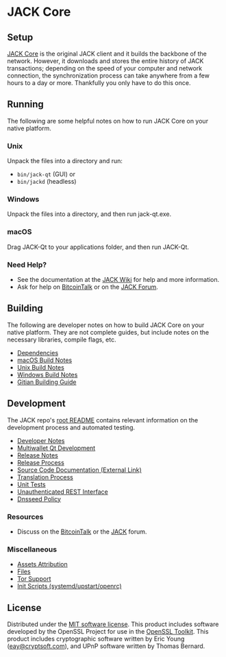 JACK Core
=============

Setup
---------------------
[JACK Core](http://jack.org/wallet) is the original JACK client and it builds the backbone of the network. However, it downloads and stores the entire history of JACK transactions; depending on the speed of your computer and network connection, the synchronization process can take anywhere from a few hours to a day or more. Thankfully you only have to do this once.

Running
---------------------
The following are some helpful notes on how to run JACK Core on your native platform.

### Unix

Unpack the files into a directory and run:

- `bin/jack-qt` (GUI) or
- `bin/jackd` (headless)

### Windows

Unpack the files into a directory, and then run jack-qt.exe.

### macOS

Drag JACK-Qt to your applications folder, and then run JACK-Qt.

### Need Help?

* See the documentation at the [JACK Wiki](https://github.com/JACK-Project/JACK/wiki)
for help and more information.
* Ask for help on [BitcoinTalk](https://bitcointalk.org/index.php?topic=1262920.0) or on the [JACK Forum](http://forum.jack.org/).

Building
---------------------
The following are developer notes on how to build JACK Core on your native platform. They are not complete guides, but include notes on the necessary libraries, compile flags, etc.

- [Dependencies](dependencies.md)
- [macOS Build Notes](build-osx.md)
- [Unix Build Notes](build-unix.md)
- [Windows Build Notes](build-windows.md)
- [Gitian Building Guide](gitian-building.md)

Development
---------------------
The JACK repo's [root README](/README.md) contains relevant information on the development process and automated testing.

- [Developer Notes](developer-notes.md)
- [Multiwallet Qt Development](multiwallet-qt.md)
- [Release Notes](release-notes.md)
- [Release Process](release-process.md)
- [Source Code Documentation (External Link)](https://www.fuzzbawls.pw/jack/doxygen/)
- [Translation Process](translation_process.md)
- [Unit Tests](unit-tests.md)
- [Unauthenticated REST Interface](REST-interface.md)
- [Dnsseed Policy](dnsseed-policy.md)

### Resources
* Discuss on the [BitcoinTalk](https://bitcointalk.org/index.php?topic=1262920.0) or the [JACK](http://forum.jack.org/) forum.

### Miscellaneous
- [Assets Attribution](assets-attribution.md)
- [Files](files.md)
- [Tor Support](tor.md)
- [Init Scripts (systemd/upstart/openrc)](init.md)

License
---------------------
Distributed under the [MIT software license](/COPYING).
This product includes software developed by the OpenSSL Project for use in the [OpenSSL Toolkit](https://www.openssl.org/). This product includes
cryptographic software written by Eric Young ([eay@cryptsoft.com](mailto:eay@cryptsoft.com)), and UPnP software written by Thomas Bernard.
